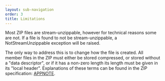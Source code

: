 ```yaml
---
layout: sub-navigation
order: 3
title: Limitations
---
```



Most ZIP files are stream-unzippable, however for technical reasons some are not. If a file is found to not be stream-unzippable, a NotStreamUnzippable exception will be raised.

The only way to address this is to change how the file is created. All member files in the ZIP must either be stored compressed, or stored without a "data descriptor", or if it has a non-zero length its length must be given in its "local header". Explanations of these terms can be found in the ZIP specification: [APPNOTE](https://support.pkware.com/pkzip/appnote).
